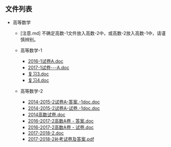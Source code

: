 

## 文件列表

- 高等数学
    - [注意.md]
不确定高数-1文件放入高数-2中，或高数-2放入高数-1中，请谨慎辨别。

    - 高等数学-1
        - [2016-1试卷A.doc](https://github.com/Open-BJUT/BJUT-Helper/raw/master/./%E9%AB%98%E7%AD%89%E6%95%B0%E5%AD%A6%5C%E9%AB%98%E7%AD%89%E6%95%B0%E5%AD%A6-1/2016-1%E8%AF%95%E5%8D%B7A.doc)
        - [2017-1试卷---A.doc](https://github.com/Open-BJUT/BJUT-Helper/raw/master/./%E9%AB%98%E7%AD%89%E6%95%B0%E5%AD%A6%5C%E9%AB%98%E7%AD%89%E6%95%B0%E5%AD%A6-1/2017-1%E8%AF%95%E5%8D%B7---A.doc)
        - [复习3.doc](https://github.com/Open-BJUT/BJUT-Helper/raw/master/./%E9%AB%98%E7%AD%89%E6%95%B0%E5%AD%A6%5C%E9%AB%98%E7%AD%89%E6%95%B0%E5%AD%A6-1/%E5%A4%8D%E4%B9%A03.doc)
        - [复习4.doc](https://github.com/Open-BJUT/BJUT-Helper/raw/master/./%E9%AB%98%E7%AD%89%E6%95%B0%E5%AD%A6%5C%E9%AB%98%E7%AD%89%E6%95%B0%E5%AD%A6-1/%E5%A4%8D%E4%B9%A04.doc)

    - 高等数学-2
        - [2014-2015-2试卷A-答案.-1doc.doc](https://github.com/Open-BJUT/BJUT-Helper/raw/master/./%E9%AB%98%E7%AD%89%E6%95%B0%E5%AD%A6%5C%E9%AB%98%E7%AD%89%E6%95%B0%E5%AD%A6-2/2014-2015-2%E8%AF%95%E5%8D%B7A-%E7%AD%94%E6%A1%88.-1doc.doc)
        - [2014-2015-2试卷A-试卷.-1doc.doc](https://github.com/Open-BJUT/BJUT-Helper/raw/master/./%E9%AB%98%E7%AD%89%E6%95%B0%E5%AD%A6%5C%E9%AB%98%E7%AD%89%E6%95%B0%E5%AD%A6-2/2014-2015-2%E8%AF%95%E5%8D%B7A-%E8%AF%95%E5%8D%B7.-1doc.doc)
        - [2014高数试卷.doc](https://github.com/Open-BJUT/BJUT-Helper/raw/master/./%E9%AB%98%E7%AD%89%E6%95%B0%E5%AD%A6%5C%E9%AB%98%E7%AD%89%E6%95%B0%E5%AD%A6-2/2014%E9%AB%98%E6%95%B0%E8%AF%95%E5%8D%B7.doc)
        - [2016-2017-2高数A卷 - 答案.doc](https://github.com/Open-BJUT/BJUT-Helper/raw/master/./%E9%AB%98%E7%AD%89%E6%95%B0%E5%AD%A6%5C%E9%AB%98%E7%AD%89%E6%95%B0%E5%AD%A6-2/2016-2017-2%E9%AB%98%E6%95%B0A%E5%8D%B7%20-%20%E7%AD%94%E6%A1%88.doc)
        - [2016-2017-2高数A卷 - 试卷.doc](https://github.com/Open-BJUT/BJUT-Helper/raw/master/./%E9%AB%98%E7%AD%89%E6%95%B0%E5%AD%A6%5C%E9%AB%98%E7%AD%89%E6%95%B0%E5%AD%A6-2/2016-2017-2%E9%AB%98%E6%95%B0A%E5%8D%B7%20-%20%E8%AF%95%E5%8D%B7.doc)
        - [2017-2018-2.doc](https://github.com/Open-BJUT/BJUT-Helper/raw/master/./%E9%AB%98%E7%AD%89%E6%95%B0%E5%AD%A6%5C%E9%AB%98%E7%AD%89%E6%95%B0%E5%AD%A6-2/2017-2018-2.doc)
        - [2017-2018-2补考试卷及答案.pdf](https://github.com/Open-BJUT/BJUT-Helper/raw/master/./%E9%AB%98%E7%AD%89%E6%95%B0%E5%AD%A6%5C%E9%AB%98%E7%AD%89%E6%95%B0%E5%AD%A6-2/2017-2018-2%E8%A1%A5%E8%80%83%E8%AF%95%E5%8D%B7%E5%8F%8A%E7%AD%94%E6%A1%88.pdf)
